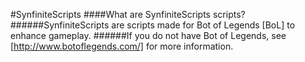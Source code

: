 #SynfiniteScripts 
####What are SynfiniteScripts scripts?
######SynfiniteScripts are scripts made for Bot of Legends [BoL] to enhance gameplay.
######If you do not have Bot of Legends, see [http://www.botoflegends.com/] for more information.
####
